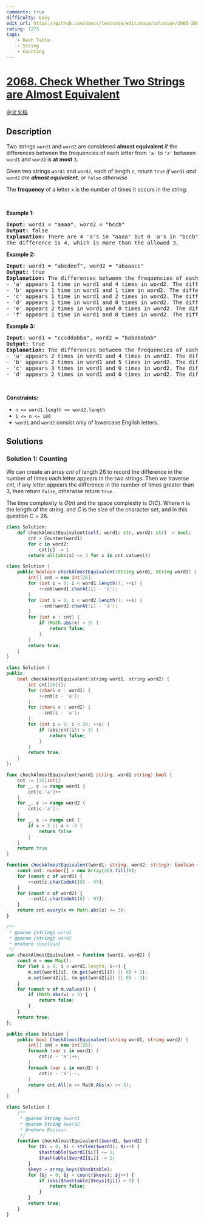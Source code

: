 ```yaml
---
comments: true
difficulty: Easy
edit_url: https://github.com/doocs/leetcode/edit/main/solution/2000-2099/2068.Check%20Whether%20Two%20Strings%20are%20Almost%20Equivalent/README_EN.md
rating: 1273
tags:
    - Hash Table
    - String
    - Counting
---
```


# [2068. Check Whether Two Strings are Almost Equivalent](https://leetcode.com/problems/check-whether-two-strings-are-almost-equivalent)

[中文文档](/solution/2000-2099/2068.Check%20Whether%20Two%20Strings%20are%20Almost%20Equivalent/README.md)

## Description

<p>Two strings <code>word1</code> and <code>word2</code> are considered <strong>almost equivalent</strong> if the differences between the frequencies of each letter from <code>&#39;a&#39;</code> to <code>&#39;z&#39;</code> between <code>word1</code> and <code>word2</code> is <strong>at most</strong> <code>3</code>.</p>

<p>Given two strings <code>word1</code> and <code>word2</code>, each of length <code>n</code>, return <code>true</code> <em>if </em><code>word1</code> <em>and</em> <code>word2</code> <em>are <strong>almost equivalent</strong>, or</em> <code>false</code> <em>otherwise</em>.</p>

<p>The <strong>frequency</strong> of a letter <code>x</code> is the number of times it occurs in the string.</p>

<p>&nbsp;</p>
<p><strong class="example">Example 1:</strong></p>

<pre>
<strong>Input:</strong> word1 = &quot;aaaa&quot;, word2 = &quot;bccb&quot;
<strong>Output:</strong> false
<strong>Explanation:</strong> There are 4 &#39;a&#39;s in &quot;aaaa&quot; but 0 &#39;a&#39;s in &quot;bccb&quot;.
The difference is 4, which is more than the allowed 3.
</pre>

<p><strong class="example">Example 2:</strong></p>

<pre>
<strong>Input:</strong> word1 = &quot;abcdeef&quot;, word2 = &quot;abaaacc&quot;
<strong>Output:</strong> true
<strong>Explanation:</strong> The differences between the frequencies of each letter in word1 and word2 are at most 3:
- &#39;a&#39; appears 1 time in word1 and 4 times in word2. The difference is 3.
- &#39;b&#39; appears 1 time in word1 and 1 time in word2. The difference is 0.
- &#39;c&#39; appears 1 time in word1 and 2 times in word2. The difference is 1.
- &#39;d&#39; appears 1 time in word1 and 0 times in word2. The difference is 1.
- &#39;e&#39; appears 2 times in word1 and 0 times in word2. The difference is 2.
- &#39;f&#39; appears 1 time in word1 and 0 times in word2. The difference is 1.
</pre>

<p><strong class="example">Example 3:</strong></p>

<pre>
<strong>Input:</strong> word1 = &quot;cccddabba&quot;, word2 = &quot;babababab&quot;
<strong>Output:</strong> true
<strong>Explanation:</strong> The differences between the frequencies of each letter in word1 and word2 are at most 3:
- &#39;a&#39; appears 2 times in word1 and 4 times in word2. The difference is 2.
- &#39;b&#39; appears 2 times in word1 and 5 times in word2. The difference is 3.
- &#39;c&#39; appears 3 times in word1 and 0 times in word2. The difference is 3.
- &#39;d&#39; appears 2 times in word1 and 0 times in word2. The difference is 2.
</pre>

<p>&nbsp;</p>
<p><strong>Constraints:</strong></p>

<ul>
	<li><code>n == word1.length == word2.length</code></li>
	<li><code>1 &lt;= n &lt;= 100</code></li>
	<li><code>word1</code> and <code>word2</code> consist only of lowercase English letters.</li>
</ul>

## Solutions

### Solution 1: Counting

We can create an array $cnt$ of length $26$ to record the difference in the number of times each letter appears in the two strings. Then we traverse $cnt$, if any letter appears the difference in the number of times greater than $3$, then return `false`, otherwise return `true`.

The time complexity is $O(n)$ and the space complexity is $O(C)$. Where $n$ is the length of the string, and $C$ is the size of the character set, and in this question $C = 26$.

<!-- tabs:start -->

```python
class Solution:
    def checkAlmostEquivalent(self, word1: str, word2: str) -> bool:
        cnt = Counter(word1)
        for c in word2:
            cnt[c] -= 1
        return all(abs(x) <= 3 for x in cnt.values())
```

```java
class Solution {
    public boolean checkAlmostEquivalent(String word1, String word2) {
        int[] cnt = new int[26];
        for (int i = 0; i < word1.length(); ++i) {
            ++cnt[word1.charAt(i) - 'a'];
        }
        for (int i = 0; i < word2.length(); ++i) {
            --cnt[word2.charAt(i) - 'a'];
        }
        for (int x : cnt) {
            if (Math.abs(x) > 3) {
                return false;
            }
        }
        return true;
    }
}
```

```cpp
class Solution {
public:
    bool checkAlmostEquivalent(string word1, string word2) {
        int cnt[26]{};
        for (char& c : word1) {
            ++cnt[c - 'a'];
        }
        for (char& c : word2) {
            --cnt[c - 'a'];
        }
        for (int i = 0; i < 26; ++i) {
            if (abs(cnt[i]) > 3) {
                return false;
            }
        }
        return true;
    }
};
```

```go
func checkAlmostEquivalent(word1 string, word2 string) bool {
	cnt := [26]int{}
	for _, c := range word1 {
		cnt[c-'a']++
	}
	for _, c := range word2 {
		cnt[c-'a']--
	}
	for _, x := range cnt {
		if x > 3 || x < -3 {
			return false
		}
	}
	return true
}
```

```ts
function checkAlmostEquivalent(word1: string, word2: string): boolean {
    const cnt: number[] = new Array(26).fill(0);
    for (const c of word1) {
        ++cnt[c.charCodeAt(0) - 97];
    }
    for (const c of word2) {
        --cnt[c.charCodeAt(0) - 97];
    }
    return cnt.every(x => Math.abs(x) <= 3);
}
```

```js
/**
 * @param {string} word1
 * @param {string} word2
 * @return {boolean}
 */
var checkAlmostEquivalent = function (word1, word2) {
    const m = new Map();
    for (let i = 0; i < word1.length; i++) {
        m.set(word1[i], (m.get(word1[i]) || 0) + 1);
        m.set(word2[i], (m.get(word2[i]) || 0) - 1);
    }
    for (const v of m.values()) {
        if (Math.abs(v) > 3) {
            return false;
        }
    }
    return true;
};
```

```cs
public class Solution {
    public bool CheckAlmostEquivalent(string word1, string word2) {
        int[] cnt = new int[26];
        foreach (var c in word1) {
            cnt[c - 'a']++;
        }
        foreach (var c in word2) {
            cnt[c - 'a']--;
        }
        return cnt.All(x => Math.Abs(x) <= 3);
    }
}
```

```php
class Solution {
    /**
     * @param String $word1
     * @param String $word2
     * @return Boolean
     */
    function checkAlmostEquivalent($word1, $word2) {
        for ($i = 0; $i < strlen($word1); $i++) {
            $hashtable[$word1[$i]] += 1;
            $hashtable[$word2[$i]] -= 1;
        }
        $keys = array_keys($hashtable);
        for ($j = 0; $j < count($keys); $j++) {
            if (abs($hashtable[$keys[$j]]) > 3) {
                return false;
            }
        }
        return true;
    }
}
```

<!-- tabs:end -->

<!-- end -->
